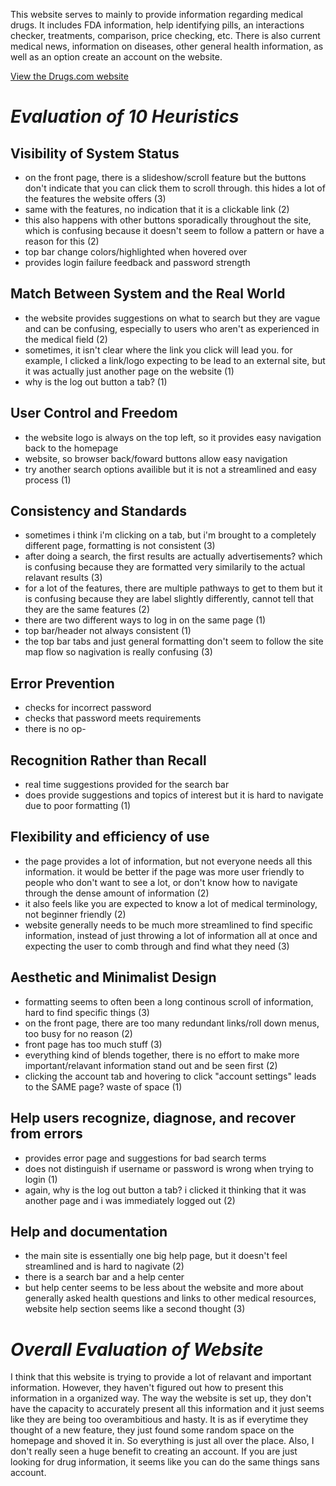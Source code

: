This website serves to mainly to provide information regarding medical drugs. It includes FDA information, help identifying pills, an interactions checker, treatments, comparison, price checking, etc. There is also current medical news, information on diseases, other general health information, as well as an option create an account on the website.

[View the Drugs.com website](https://www.drugs.com/)

# *Evaluation of 10 Heuristics*
## Visibility of System Status
- on the front page, there is a slideshow/scroll feature but the buttons don't indicate that you can click them to scroll through. this hides a lot of the features the website offers (3)
- same with the features, no indication that it is a clickable link (2)
- this also happens with other buttons sporadically throughout the site, which is confusing because it doesn't seem to follow a pattern or have a reason for this (2)
- top bar change colors/highlighted when hovered over
- provides login failure feedback and password strength

## Match Between System and the Real World
- the website provides suggestions on what to search but they are vague and can be confusing, especially to users who aren't as experienced in the medical field (2)
- sometimes, it isn't clear where the link you click will lead you. for example, I clicked a link/logo expecting to be lead to an external site, but it was actually just another page on the website (1)
- why is the log out button a tab? (1)

## User Control and Freedom
- the website logo is always on the top left, so it provides easy navigation back to the homepage
- website, so browser back/foward buttons allow easy navigation
- try another search options availible but it is not a streamlined and easy process (1)

## Consistency and Standards
- sometimes i think i'm clicking on a tab, but i'm brought to a completely different page, formatting is not consistent (3)
- after doing a search, the first results are actually advertisements? which is confusing because they are formatted very similarily to the actual relavant results (3)
- for a lot of the features, there are multiple pathways to get to them but it is confusing because they are label slightly differently, cannot tell that they are the same features (2)
- there are two different ways to log in on the same page (1)
- top bar/header not always consistent (1)
- the top bar tabs and just general formatting don't seem to follow the site map flow so nagivation is really confusing (3)

## Error Prevention
- checks for incorrect password
- checks that password meets requirements
- there is no op-

## Recognition Rather than Recall
- real time suggestions provided for the search bar
- does provide suggestions and topics of interest but it is hard to navigate due to poor formatting (1)

## Flexibility and efficiency of use
- the page provides a lot of information, but not everyone needs all this information. it would be better if the page was more user friendly to people who don't want to see a lot, or don't know how to navigate through the dense amount of information (2)
- it also feels like you are expected to know a lot of medical terminology, not beginner friendly (2)
- website generally needs to be much more streamlined to find specific information, instead of just throwing a lot of information all at once and expecting the user to comb through and find what they need (3)
  
## Aesthetic and Minimalist Design
- formatting seems to often been a long continous scroll of information, hard to find specific things (3)
- on the front page, there are too many redundant links/roll down menus, too busy for no reason (2)
- front page has too much stuff (3)
- everything kind of blends together, there is no effort to make more important/relavant information stand out and be seen first (2)
- clicking the account tab and hovering to click "account settings" leads to the SAME page? waste of space (1)

## Help users recognize, diagnose, and recover from errors
- provides error page and suggestions for bad search terms 
- does not distinguish if username or password is wrong when trying to login (1)
- again, why is the log out button a tab? i clicked it thinking that it was another page and i was immediately logged out (2)

## Help and documentation
- the main site is essentially one big help page, but it doesn't feel streamlined and is hard to nagivate (2)
- there is a search bar and a help center
- but help center seems to be less about the website and more about generally asked health questions and links to other medical resources, website help section seems like a second thought (3)

# *Overall Evaluation of Website*
I think that this website is trying to provide a lot of relavant and important information. However, they haven't figured out how to present this information in a organized way. The way the website is set up, they don't have the capacity to accurately present all this information and it just seems like they are being too overambitious and hasty. It is as if everytime they thought of a new feature, they just found some random space on the homepage and shoved it in. So everything is just all over the place. Also, I don't really seen a huge benefit to creating an account. If you are just looking for drug information, it seems like you can do the same things sans account. 

